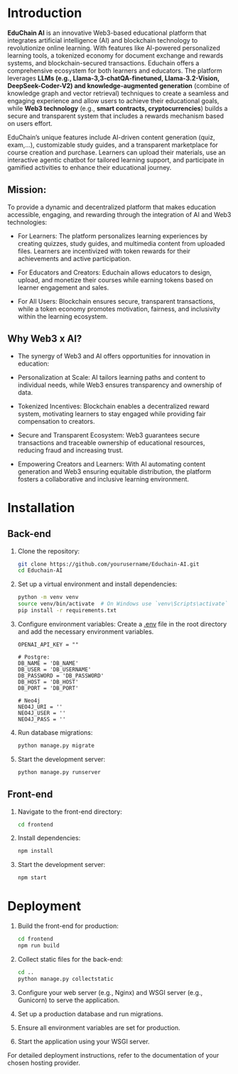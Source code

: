 # Introduction

**EduChain AI** is an innovative Web3-based educational platform that integrates artificial intelligence (AI) and blockchain technology to revolutionize online learning. With features like AI-powered personalized learning tools, a tokenized economy for document exchange and rewards systems, and blockchain-secured transactions. Educhain offers a comprehensive ecosystem for both learners and educators. The platform leverages **LLMs (e.g., Llama-3,3-chatQA-finetuned, Llama-3.2-Vision, DeepSeek-Coder-V2) and knowledge-augmented generation** (combine of knowledge graph and vector retrieval) techniques to create a seamless and engaging experience and allow users to achieve their educational goals, while **Web3 technology** (e.g., **smart contracts, cryptocurrencies**) builds a secure and transparent system that includes a rewards mechanism based on users effort.

EduChain’s unique features include AI-driven content generation (quiz, exam,...), customizable study guides, and a transparent marketplace for course creation and purchase. Learners can upload their materials, use an interactive agentic chatbot for tailored learning support, and participate in gamified activities to enhance their educational journey.


## Mission:
To provide a dynamic and decentralized platform that makes education accessible, engaging, and rewarding through the integration of AI and Web3 technologies:

- For Learners: The platform personalizes learning experiences by creating quizzes, study guides, and multimedia content from uploaded files. Learners are incentivized with token rewards for their achievements and active participation.

- For Educators and Creators: Educhain allows educators to design, upload, and monetize their courses while earning tokens based on learner engagement and sales.

- For All Users: Blockchain ensures secure, transparent transactions, while a token economy promotes motivation, fairness, and inclusivity within the learning ecosystem.

## Why Web3 x AI?
- The synergy of Web3 and AI offers opportunities for innovation in education:

- Personalization at Scale: AI tailors learning paths and content to individual needs, while Web3 ensures transparency and ownership of data.

- Tokenized Incentives: Blockchain enables a decentralized reward system, motivating learners to stay engaged while providing fair compensation to creators.

- Secure and Transparent Ecosystem: Web3 guarantees secure transactions and traceable ownership of educational resources, reducing fraud and increasing trust.

- Empowering Creators and Learners: With AI automating content generation and Web3 ensuring equitable distribution, the platform fosters a collaborative and inclusive learning environment.

# Installation

## Back-end
1. Clone the repository:
    ```sh
    git clone https://github.com/yourusername/Educhain-AI.git
    cd Educhain-AI
    ```

2. Set up a virtual environment and install dependencies:
    ```sh
    python -m venv venv
    source venv/bin/activate  # On Windows use `venv\Scripts\activate`
    pip install -r requirements.txt
    ```

3. Configure environment variables:
    Create a [.env](http://_vscodecontentref_/0) file in the root directory and add the necessary environment variables.

    ```
    OPENAI_API_KEY = ""

    # Postgre:
    DB_NAME = 'DB_NAME'
    DB_USER = 'DB_USERNAME'
    DB_PASSWORD = 'DB_PASSWORD'
    DB_HOST = 'DB_HOST'
    DB_PORT = 'DB_PORT'

    # Neo4j
    NEO4J_URI = ''
    NEO4J_USER = ''
    NEO4J_PASS = ''

4. Run database migrations:
    ```sh
    python manage.py migrate
    ```

5. Start the development server:
    ```sh
    python manage.py runserver
    ```

## Front-end
1. Navigate to the front-end directory:
    ```sh
    cd frontend
    ```

2. Install dependencies:
    ```sh
    npm install
    ```

3. Start the development server:
    ```sh
    npm start
    ```

# Deployment
1. Build the front-end for production:
    ```sh
    cd frontend
    npm run build
    ```

2. Collect static files for the back-end:
    ```sh
    cd ..
    python manage.py collectstatic
    ```

3. Configure your web server (e.g., Nginx) and WSGI server (e.g., Gunicorn) to serve the application.

4. Set up a production database and run migrations.

5. Ensure all environment variables are set for production.

6. Start the application using your WSGI server.

For detailed deployment instructions, refer to the documentation of your chosen hosting provider.